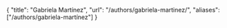 {
    "title": "Gabriela Martínez",
    "url": "/authors/gabriela-martinez/",
    "aliases": ["/authors/gabriela-martínez"]
}
